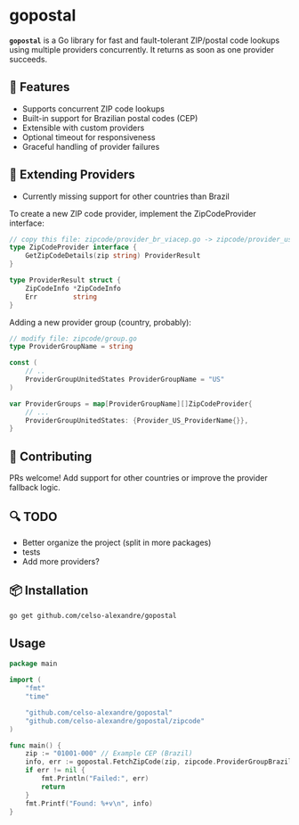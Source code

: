 # gopostal

**`gopostal`** is a Go library for fast and fault-tolerant ZIP/postal code lookups using multiple providers concurrently. It returns as soon as one provider succeeds.

## 🚀 Features

- Supports concurrent ZIP code lookups
- Built-in support for Brazilian postal codes (CEP)
- Extensible with custom providers
- Optional timeout for responsiveness
- Graceful handling of provider failures

## 🧩 Extending Providers
- Currently missing support for other countries than Brazil

To create a new ZIP code provider, implement the ZipCodeProvider interface:
```go
// copy this file: zipcode/provider_br_viacep.go -> zipcode/provider_us_providername.go
type ZipCodeProvider interface {
	GetZipCodeDetails(zip string) ProviderResult
}

type ProviderResult struct {
	ZipCodeInfo *ZipCodeInfo
	Err         string
}
```

Adding a new provider group (country, probably):
```go
// modify file: zipcode/group.go
type ProviderGroupName = string

const (
	// ..
	ProviderGroupUnitedStates ProviderGroupName = "US"
)

var ProviderGroups = map[ProviderGroupName][]ZipCodeProvider{
	// ...
	ProviderGroupUnitedStates: {Provider_US_ProviderName{}},
}
```

## 🤝 Contributing
PRs welcome! Add support for other countries or improve the provider fallback logic.

## 🔍 TODO
- Better organize the project (split in more packages)
- tests
- Add more providers?

## 📦 Installation

```bash
go get github.com/celso-alexandre/gopostal
```

## Usage
```go
package main

import (
	"fmt"
	"time"

	"github.com/celso-alexandre/gopostal"
	"github.com/celso-alexandre/gopostal/zipcode"
)

func main() {
	zip := "01001-000" // Example CEP (Brazil)
	info, err := gopostal.FetchZipCode(zip, zipcode.ProviderGroupBrazil, 3*time.Second)
	if err != nil {
		fmt.Println("Failed:", err)
		return
	}
	fmt.Printf("Found: %+v\n", info)
}
```
